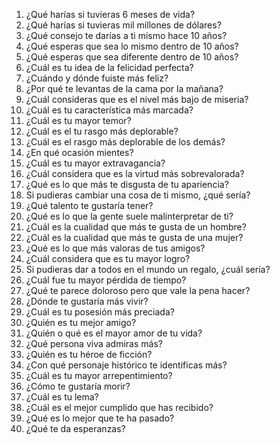 1. ¿Qué harías si tuvieras 6 meses de vida?
2. ¿Qué harías si tuvieras mil millones de dólares?
3. ¿Qué consejo te darías a ti mismo hace 10 años?
4. ¿Qué esperas que sea lo mismo dentro de 10 años?
5. ¿Qué esperas que sea diferente dentro de 10 años?
6. ¿Cuál es tu idea de la felicidad perfecta?
7. ¿Cuándo y dónde fuiste más feliz?
8. ¿Por qué te levantas de la cama por la mañana?
9. ¿Cuál consideras que es el nivel más bajo de miseria?
10. ¿Cuál es tu característica más marcada?
11. ¿Cuál es tu mayor temor?
12. ¿Cuál es el tu rasgo más deplorable?
13. ¿Cuál es el rasgo más deplorable de los demás?
14. ¿En qué ocasión mientes?
15. ¿Cuál es tu mayor extravagancia?
16. ¿Cuál considera que es la virtud más sobrevalorada?
17. ¿Qué es lo que más te disgusta de tu apariencia?
18. Si pudieras cambiar una cosa de ti mismo, ¿qué sería?
19. ¿Qué talento te gustaría tener?
20. ¿Qué es lo que la gente suele malinterpretar de ti?
21. ¿Cuál es la cualidad que más te gusta de un hombre?
22. ¿Cuál es la cualidad que más te gusta de una mujer?
23. ¿Qué es lo que más valoras de tus amigos?
24. ¿Cuál considera que es tu mayor logro?
25. Si pudieras dar a todos en el mundo un regalo, ¿cuál sería?
26. ¿Cuál fue tu mayor pérdida de tiempo?
27. ¿Qué te parece doloroso pero que vale la pena hacer?
28. ¿Dónde te gustaría más vivir?
29. ¿Cuál es tu posesión más preciada?
30. ¿Quién es tu mejor amigo?
31. ¿Quién o qué es el mayor amor de tu vida?
32. ¿Qué persona viva admiras más?
33. ¿Quién es tu héroe de ficción?
34. ¿Con qué personaje histórico te identificas más?
35. ¿Cuál es tu mayor arrepentimiento?
36. ¿Cómo te gustaría morir?
37. ¿Cuál es tu lema?
38. ¿Cuál es el mejor cumplido que has recibido?
39. ¿Qué es lo mejor que te ha pasado?
40. ¿Qué te da esperanzas?
